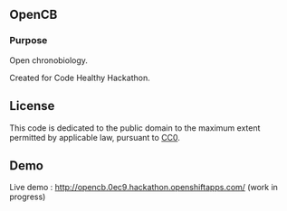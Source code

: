 OpenCB
------



### Purpose

Open chronobiology.

Created for Code Healthy Hackathon.

## License

This code is dedicated to the public domain to the maximum extent permitted by applicable law, pursuant to [CC0](http://creativecommons.org/publicdomain/zero/1.0/).

## Demo

Live demo : http://opencb.0ec9.hackathon.openshiftapps.com/ (work in progress)
